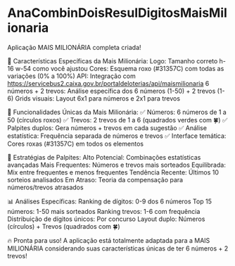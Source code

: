 # AnaCombinDoisResulDigitosMaisMilionaria

Aplicação MAIS MILIONÁRIA completa criada!

🚀 Características Específicas da Mais Milionária:
Logo: Tamanho correto h-16 w-54 como você ajustou
Cores: Esquema roxo (#31357C) com todas as variações (0% a 100%)
API: Integração com https://servicebus2.caixa.gov.br/portaldeloterias/api/maismilionaria
6 números + 2 trevos: Análise específica dos 6 números (1-50) + 2 trevos (1-6)
Grids visuais: Layout 6x1 para números e 2x1 para trevos

🎲 Funcionalidades Únicas da Mais Milionária:
✅ Números: 6 números de 1 a 50 (círculos roxos)
✅ Trevos: 2 trevos de 1 a 6 (quadrados verdes com 🍀)
✅ Palpites duplos: Gera números + trevos em cada sugestão
✅ Análise estatística: Frequência separada de números e trevos
✅ Interface temática: Cores roxas (#31357C) em todos os elementos

🎯 Estratégias de Palpites:
Alto Potencial: Combinações estatísticas avançadas
Mais Frequentes: Números e trevos mais sorteados
Equilibrada: Mix entre frequentes e menos frequentes
Tendência Recente: Últimos 10 sorteios analisados
Em Atraso: Teoria da compensação para números/trevos atrasados

📊 Análises Específicas:
Ranking de dígitos: 0-9 dos 6 números
Top 15 números: 1-50 mais sorteados
Ranking trevos: 1-6 com frequência
Distribuição de dígitos únicos: Por concurso
Layout duplo: Números (círculos) + Trevos (quadrados com 🍀)

🔥 Pronta para uso!
A aplicação está totalmente adaptada para a MAIS MILIONÁRIA considerando suas características únicas de ter 6 números + 2 trevos!